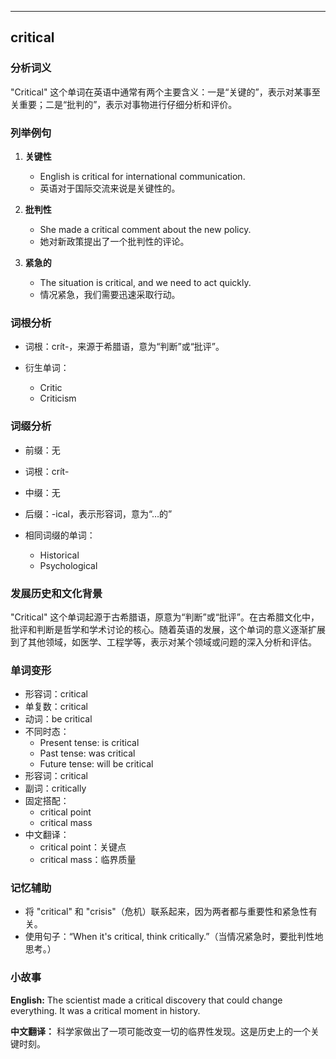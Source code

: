 
---------------
## critical
### 分析词义
"Critical" 这个单词在英语中通常有两个主要含义：一是“关键的”，表示对某事至关重要；二是“批判的”，表示对事物进行仔细分析和评价。

### 列举例句
1. **关键性**
   - English is critical for international communication.
   - 英语对于国际交流来说是关键性的。
   
2. **批判性**
   - She made a critical comment about the new policy.
   - 她对新政策提出了一个批判性的评论。

3. **紧急的**
   - The situation is critical, and we need to act quickly.
   - 情况紧急，我们需要迅速采取行动。

### 词根分析
- 词根：crít-，来源于希腊语，意为“判断”或“批评”。

- 衍生单词：
  - Critic
  - Criticism

### 词缀分析
- 前缀：无
- 词根：crít-
- 中缀：无
- 后缀：-ical，表示形容词，意为“…的”

- 相同词缀的单词：
  - Historical
  - Psychological

### 发展历史和文化背景
"Critical" 这个单词起源于古希腊语，原意为“判断”或“批评”。在古希腊文化中，批评和判断是哲学和学术讨论的核心。随着英语的发展，这个单词的意义逐渐扩展到了其他领域，如医学、工程学等，表示对某个领域或问题的深入分析和评估。

### 单词变形
- 形容词：critical
- 单复数：critical
- 动词：be critical
- 不同时态：
  - Present tense: is critical
  - Past tense: was critical
  - Future tense: will be critical
- 形容词：critical
- 副词：critically
- 固定搭配：
  - critical point
  - critical mass
- 中文翻译：
  - critical point：关键点
  - critical mass：临界质量

### 记忆辅助
- 将 "critical" 和 "crisis"（危机）联系起来，因为两者都与重要性和紧急性有关。
- 使用句子：“When it's critical, think critically.”（当情况紧急时，要批判性地思考。）

### 小故事
**English:**
The scientist made a critical discovery that could change everything. It was a critical moment in history.

**中文翻译：**
科学家做出了一项可能改变一切的临界性发现。这是历史上的一个关键时刻。

